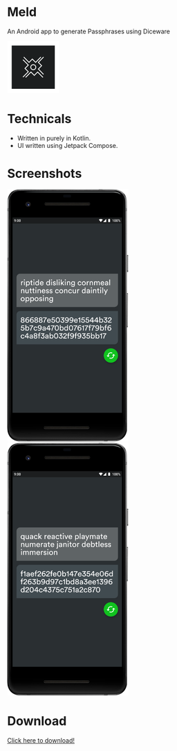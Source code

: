 # Meld
An Android app to generate Passphrases using Diceware

<p>
  <img src="/app/src/main/res/mipmap-xxxhdpi/ic_launcher_foreground.png" width="120"/>
</p>

# Technicals

* Written in purely in Kotlin.
* UI written using Jetpack Compose.

# Screenshots 
<p>
  <img src="app/screenshots/1.png" width="280"/>
	<img src="app/screenshots/2.png" width="280"/>
</p>

# Download 

<a href="https://github.com/gitryder/Meld/blob/master/app/release/app-release.apk?raw=true">Click here to download!</a>

